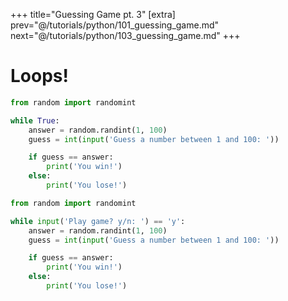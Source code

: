 +++
title="Guessing Game pt. 3"
[extra]
prev="@/tutorials/python/101_guessing_game.md"
next="@/tutorials/python/103_guessing_game.md"
+++

# Loops!

```py
from random import randomint

while True:
    answer = random.randint(1, 100)
    guess = int(input('Guess a number between 1 and 100: '))

    if guess == answer:
        print('You win!')
    else:
        print('You lose!')
```

```py
from random import randomint

while input('Play game? y/n: ') == 'y':
    answer = random.randint(1, 100)
    guess = int(input('Guess a number between 1 and 100: '))

    if guess == answer:
        print('You win!')
    else:
        print('You lose!')
```
